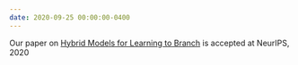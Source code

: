 ```yaml
---
date: 2020-09-25 00:00:00-0400
---
```


Our paper on <a href="https://arxiv.org/abs/2006.15212" target="blank">Hybrid Models for Learning to Branch</a> is accepted at NeurIPS, 2020
